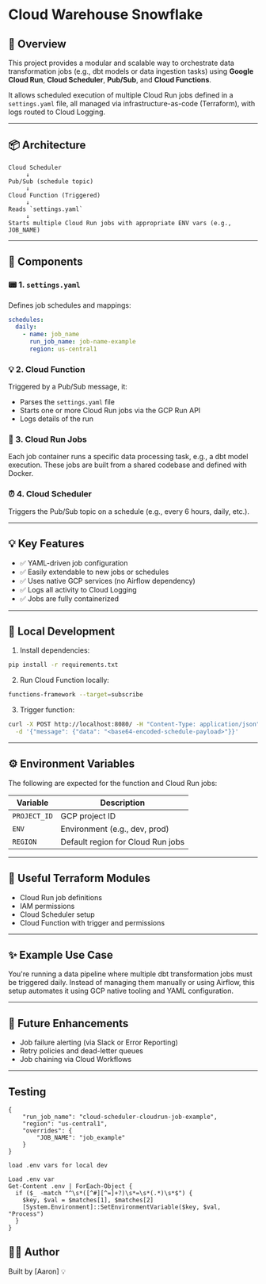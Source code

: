 # Cloud Warehouse Snowflake

## 🚀 Overview

This project provides a modular and scalable way to orchestrate data transformation jobs (e.g., dbt models or data ingestion tasks) using **Google Cloud Run**, **Cloud Scheduler**, **Pub/Sub**, and **Cloud Functions**.

It allows scheduled execution of multiple Cloud Run jobs defined in a `settings.yaml` file, all managed via infrastructure-as-code (Terraform), with logs routed to Cloud Logging.

---

## 📦 Architecture

```
Cloud Scheduler
     ↓
Pub/Sub (schedule topic)
     ↓
Cloud Function (Triggered)
     ↓
Reads `settings.yaml`
     ↓
Starts multiple Cloud Run jobs with appropriate ENV vars (e.g., JOB_NAME)
```

---

## 💠 Components

### 📟 1. `settings.yaml`
Defines job schedules and mappings:

```yaml
schedules:
  daily:
    - name: job_name
      run_job_name: job-name-example
      region: us-central1
```

### 💡 2. Cloud Function
Triggered by a Pub/Sub message, it:
- Parses the `settings.yaml` file
- Starts one or more Cloud Run jobs via the GCP Run API
- Logs details of the run

### 📼 3. Cloud Run Jobs
Each job container runs a specific data processing task, e.g., a dbt model execution. These jobs are built from a shared codebase and defined with Docker.

### ⏰ 4. Cloud Scheduler
Triggers the Pub/Sub topic on a schedule (e.g., every 6 hours, daily, etc.).

---

## 💡 Key Features

- ✅ YAML-driven job configuration
- ✅ Easily extendable to new jobs or schedules
- ✅ Uses native GCP services (no Airflow dependency)
- ✅ Logs all activity to Cloud Logging
- ✅ Jobs are fully containerized

---

## 💢 Local Development

1. Install dependencies:
```bash
pip install -r requirements.txt
```

2. Run Cloud Function locally:
```bash
functions-framework --target=subscribe
```

3. Trigger function:
```bash
curl -X POST http://localhost:8080/ -H "Content-Type: application/json" \
  -d '{"message": {"data": "<base64-encoded-schedule-payload>"}}'
```

---

## ⚙️ Environment Variables

The following are expected for the function and Cloud Run jobs:

| Variable         | Description                       |
|------------------|-----------------------------------|
| `PROJECT_ID`     | GCP project ID                    |
| `ENV`            | Environment (e.g., dev, prod)     |
| `REGION`         | Default region for Cloud Run jobs |

---

## 📜 Useful Terraform Modules

- Cloud Run job definitions
- IAM permissions
- Cloud Scheduler setup
- Cloud Function with trigger and permissions

---

## ✨ Example Use Case

You're running a data pipeline where multiple dbt transformation jobs must be triggered daily. Instead of managing them manually or using Airflow, this setup automates it using GCP native tooling and YAML configuration.

---

## 🧹 Future Enhancements

- Job failure alerting (via Slack or Error Reporting)
- Retry policies and dead-letter queues
- Job chaining via Cloud Workflows

---

## Testing

```
{
    "run_job_name": "cloud-scheduler-cloudrun-job-example",
    "region": "us-central1",
    "overrides": {
        "JOB_NAME": "job_example"
    }
}

load .env vars for local dev

Load .env var
Get-Content .env | ForEach-Object {
  if ($_ -match "^\s*([^#][^=]+?)\s*=\s*(.*)\s*$") {
    $key, $val = $matches[1], $matches[2]
    [System.Environment]::SetEnvironmentVariable($key, $val, "Process")
  }
}

```

## 🧑‍💻 Author
Built by [Aaron] 💡
